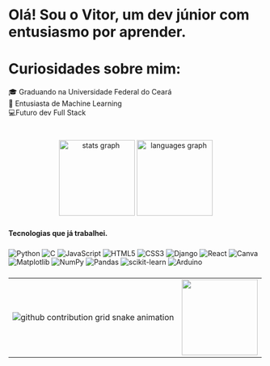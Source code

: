 <div align="center">
 
</div>

###

<h1 align="left">Olá! Sou o Vitor, um dev júnior com entusiasmo por aprender.</h1>

# Curiosidades sobre mim:
🎓 Graduando na Universidade Federal do Ceará<br>🎲 Entusiasta de Machine Learning<br>💻Futuro dev Full Stack<br><br>

###

<div align="center">
  <img src="https://github-readme-stats.vercel.app/api?username=NogueVitor&hide_title=false&hide_rank=false&show_icons=true&include_all_commits=true&count_private=true&disable_animations=false&theme=dracula&locale=en&hide_border=false" height="150" alt="stats graph"  />
  <img src="https://github-readme-stats.vercel.app/api/top-langs?username=NogueVitor&locale=en&hide_title=false&layout=compact&card_width=320&langs_count=5&theme=dracula&hide_border=false" height="150" alt="languages graph"  />
</div>

###

<h4 align="left">Tecnologias que já trabalhei.</h4>

###

![Python](https://img.shields.io/badge/python-3670A0?style=for-the-badge&logo=python&logoColor=ffdd54) ![C](https://img.shields.io/badge/c-%2300599C.svg?style=for-the-badge&logo=c&logoColor=white) ![JavaScript](https://img.shields.io/badge/javascript-%23323330.svg?style=for-the-badge&logo=javascript&logoColor=%23F7DF1E) ![HTML5](https://img.shields.io/badge/html5-%23E34F26.svg?style=for-the-badge&logo=html5&logoColor=white) ![CSS3](https://img.shields.io/badge/css3-%231572B6.svg?style=for-the-badge&logo=css3&logoColor=white) ![Django](https://img.shields.io/badge/django-%23092E20.svg?style=for-the-badge&logo=django&logoColor=white) ![React](https://img.shields.io/badge/react-%2320232a.svg?style=for-the-badge&logo=react&logoColor=%2361DAFB) ![Canva](https://img.shields.io/badge/Canva-%2300C4CC.svg?style=for-the-badge&logo=Canva&logoColor=white) ![Matplotlib](https://img.shields.io/badge/Matplotlib-%23ffffff.svg?style=for-the-badge&logo=Matplotlib&logoColor=black) ![NumPy](https://img.shields.io/badge/numpy-%23013243.svg?style=for-the-badge&logo=numpy&logoColor=white) ![Pandas](https://img.shields.io/badge/pandas-%23150458.svg?style=for-the-badge&logo=pandas&logoColor=white) ![scikit-learn](https://img.shields.io/badge/scikit--learn-%23F7931E.svg?style=for-the-badge&logo=scikit-learn&logoColor=white) ![Arduino](https://img.shields.io/badge/-Arduino-00979D?style=for-the-badge&logo=Arduino&logoColor=white)

###

###

<table>
  <tr>
    <td>
      <picture>
        <source media="(prefers-color-scheme: dark)" srcset="https://raw.githubusercontent.com/NogueVitor/NogueVitor/output/github-contribution-grid-snake-dark.svg">
        <source media="(prefers-color-scheme: light)" srcset="https://raw.githubusercontent.com/NogueVitor/NogueVitor/output/github-contribution-grid-snake-dark.svg">
        <img alt="github contribution grid snake animation" src="https://raw.githubusercontent.com/mari4souza/NogueVitor/output/github-contribution-grid-snake.svg" />
      </picture>
    </td>
    <td>
      <img height="150" src="https://i.giphy.com/media/v1.Y2lkPTc5MGI3NjExMTJldDllMGlyY3N3NXZlbnR3b2wxZDg4bXFmZXU0ajNyZ25jd2cwdCZlcD12MV9pbnRlcm5hbF9naWZfYnlfaWQmY3Q9Zw/bGgsc5mWoryfgKBx1u/giphy.gif" />
    </td>
  </tr>
</table>



<!--
**NogueVitor/NogueVitor** is a ✨ _special_ ✨ repository because its `README.md` (this file) appears on your GitHub profile.

Here are some ideas to get you started:

- 🔭 I’m currently working on ...
- 🌱 I’m currently learning ...
- 👯 I’m looking to collaborate on ...
- 🤔 I’m looking for help with ...
- 💬 Ask me about ...
- 📫 How to reach me: ...
- 😄 Pronouns: ...
- ⚡ Fun fact: ...
-->
